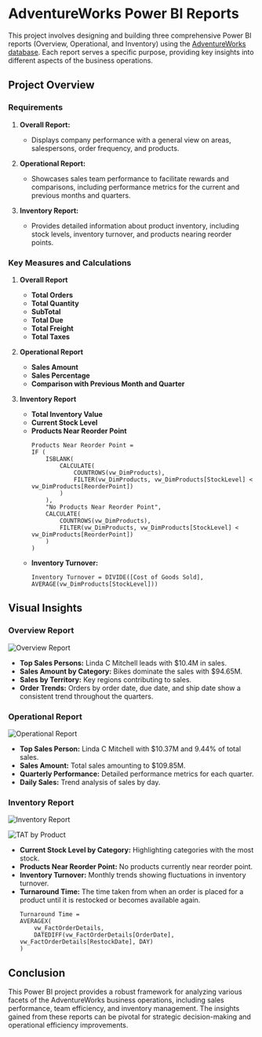 # AdventureWorks Power BI Reports

This project involves designing and building three comprehensive Power BI reports (Overview, Operational, and Inventory) using the [AdventureWorks database](https://learn.microsoft.com/en-us/sql/samples/adventureworks-install-configure?view=sql-server-ver15&tabs=ssms). Each report serves a specific purpose, providing key insights into different aspects of the business operations.

## Project Overview

### Requirements

1. **Overall Report:**
   - Displays company performance with a general view on areas, salespersons, order frequency, and products.

2. **Operational Report:**
   - Showcases sales team performance to facilitate rewards and comparisons, including performance metrics for the current and previous months and quarters.

3. **Inventory Report:**
   - Provides detailed information about product inventory, including stock levels, inventory turnover, and products nearing reorder points.

### Key Measures and Calculations

1. **Overall Report**
   - **Total Orders**
   - **Total Quantity**
   - **SubTotal**
   - **Total Due**
   - **Total Freight**
   - **Total Taxes**

2. **Operational Report**
   - **Sales Amount**
   - **Sales Percentage** 
   - **Comparison with Previous Month and Quarter**

3. **Inventory Report**
   - **Total Inventory Value** 
   - **Current Stock Level** 
   - **Products Near Reorder Point**
     ```DAX
     Products Near Reorder Point = 
     IF (
         ISBLANK(
             CALCULATE(
                 COUNTROWS(vw_DimProducts),
                 FILTER(vw_DimProducts, vw_DimProducts[StockLevel] < vw_DimProducts[ReorderPoint])
             )
         ),
         "No Products Near Reorder Point",
         CALCULATE(
             COUNTROWS(vw_DimProducts),
             FILTER(vw_DimProducts, vw_DimProducts[StockLevel] < vw_DimProducts[ReorderPoint])
         )
     )
     ```
   - **Inventory Turnover:**
     ```DAX
     Inventory Turnover = DIVIDE([Cost of Goods Sold], AVERAGE(vw_DimProducts[StockLevel]))
     ```

## Visual Insights

### Overview Report
![Overview Report](https://github.com/user-attachments/assets/fe43d7fa-9e7b-4328-bad0-a755d89fe3a5)

- **Top Sales Persons:** Linda C Mitchell leads with $10.4M in sales.
- **Sales Amount by Category:** Bikes dominate the sales with $94.65M.
- **Sales by Territory:** Key regions contributing to sales.
- **Order Trends:** Orders by order date, due date, and ship date show a consistent trend throughout the quarters.

### Operational Report
![Operational Report](https://github.com/user-attachments/assets/e9435d8c-9d91-4ade-bdb1-b774ed3a7da8)


- **Top Sales Person:** Linda C Mitchell with $10.37M and 9.44% of total sales.
- **Sales Amount:** Total sales amounting to $109.85M.
- **Quarterly Performance:** Detailed performance metrics for each quarter.
- **Daily Sales:** Trend analysis of sales by day.

### Inventory Report
![Inventory Report](https://github.com/user-attachments/assets/f5cb05d4-6fb1-4fe4-96cc-2b9a52087cc9)

![TAT by Product](https://github.com/user-attachments/assets/3604b348-8d1f-4de9-8e13-243890c6dfed)


- **Current Stock Level by Category:** Highlighting categories with the most stock.
- **Products Near Reorder Point:** No products currently near reorder point.
- **Inventory Turnover:** Monthly trends showing fluctuations in inventory turnover.
- **Turnaround Time:** The time taken from when an order is placed for a product until it is restocked or becomes available again.
  ```DAX
  Turnaround Time = 
  AVERAGEX(
      vw_FactOrderDetails,
      DATEDIFF(vw_FactOrderDetails[OrderDate], vw_FactOrderDetails[RestockDate], DAY)
  )
  ```

## Conclusion

This Power BI project provides a robust framework for analyzing various facets of the AdventureWorks business operations, including sales performance, team efficiency, and inventory management. The insights gained from these reports can be pivotal for strategic decision-making and operational efficiency improvements.
